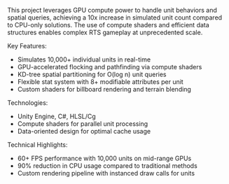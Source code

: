 This project leverages GPU compute power to handle unit behaviors and spatial queries, achieving a 10x increase in simulated unit count compared to CPU-only solutions. The use of compute shaders and efficient data structures enables complex RTS gameplay at unprecedented scale.

Key Features:

- Simulates 10,000+ individual units in real-time
- GPU-accelerated flocking and pathfinding via compute shaders
- KD-tree spatial partitioning for O(log n) unit queries
- Flexible stat system with 8+ modifiable attributes per unit
- Custom shaders for billboard rendering and terrain blending

Technologies:

- Unity Engine, C#, HLSL/Cg
- Compute shaders for parallel unit processing
- Data-oriented design for optimal cache usage

Technical Highlights:

- 60+ FPS performance with 10,000 units on mid-range GPUs
- 90% reduction in CPU usage compared to traditional methods
- Custom rendering pipeline with instanced draw calls for units

